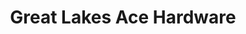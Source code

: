 ---
title: "Great Lakes Ace Hardware"
url: /rochester-hills/great-lakes-ace-hardware/
shop: Baumarkt
---